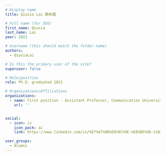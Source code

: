 ```yaml
---
# Display name
title: Qiuxia Lai 赖秋霞

# Full name (for SEO)
first_name: Qiuxia
last_name: Lai
year: 2021

# Username (this should match the folder name)
authors:
  - QiuxiaLai

# Is this the primary user of the site?
superuser: false

# Role/position
role: Ph.D. graduated 2021

# Organizations/Affiliations
organizations:
  - name: First position - Assistant Professor, Communication University of China
    url: ''


social:
  - icon: cv
    icon_pack: ai
    link: https://www.linkedin.com/in/%E7%A7%8B%E9%9C%9E-%E8%B5%96-11813b169/

user_groups:
  - Alumni
---
```


